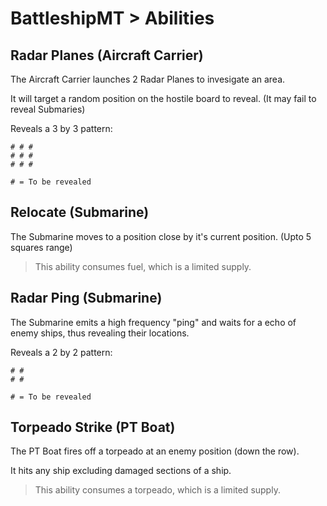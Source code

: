 # BattleshipMT > Abilities

## Radar Planes (Aircraft Carrier)

The Aircraft Carrier launches 2 Radar Planes to invesigate an area.

It will target a random position on the hostile board to reveal. (It may fail to reveal Submaries)

Reveals a 3 by 3 pattern:

```
# # #
# # #
# # #

# = To be revealed
```

## Relocate (Submarine)

The Submarine moves to a position close by it's current position. (Upto 5 squares range)

> This ability consumes fuel, which is a limited supply.

## Radar Ping (Submarine)

The Submarine emits a high frequency "ping" and waits for a echo of enemy ships, thus revealing their locations.

Reveals a 2 by 2 pattern:

```
# #
# #

# = To be revealed
```

## Torpeado Strike (PT Boat)

The PT Boat fires off a torpeado at an enemy position (down the row).

It hits any ship excluding damaged sections of a ship.

> This ability consumes a torpeado, which is a limited supply.
